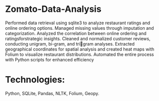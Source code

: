 # Zomato-Data-Analysis

Performed data retrieval using sqlite3 to analyze restaurant ratings and online ordering options. Managed 
missing values through imputation and categorization. Analyzed the correlation between online ordering and 
ratingsforstrategic insights. Cleaned and normalized customer reviews, conducting unigram, bi-gram, and tri￾gram analyses. Extracted geographical coordinates for spatial analysis and created heat maps with Folium to 
visualize restaurant distributions. Automated the entire process with Python scripts for enhanced efficiency


# Technologies: 
Python, SQLite, Pandas, NLTK, Folium, Geopy.

